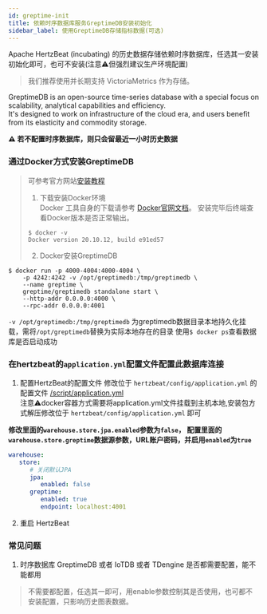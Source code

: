 ```yaml
---
id: greptime-init  
title: 依赖时序数据库服务GreptimeDB安装初始化        
sidebar_label: 使用GreptimeDB存储指标数据(可选)
---
```


Apache HertzBeat (incubating) 的历史数据存储依赖时序数据库，任选其一安装初始化即可，也可不安装(注意⚠️但强烈建议生产环境配置)

> 我们推荐使用并长期支持 VictoriaMetrics 作为存储。

GreptimeDB is an open-source time-series database with a special focus on scalability, analytical capabilities and efficiency.   
It's designed to work on infrastructure of the cloud era, and users benefit from its elasticity and commodity storage.

**⚠️ 若不配置时序数据库，则只会留最近一小时历史数据**

### 通过Docker方式安装GreptimeDB

> 可参考官方网站[安装教程](https://docs.greptime.com/getting-started/overview)  
> 1. 下载安装Docker环境   
> Docker 工具自身的下载请参考 [Docker官网文档](https://docs.docker.com/get-docker/)。
> 安装完毕后终端查看Docker版本是否正常输出。
>
> ```
> $ docker -v
> Docker version 20.10.12, build e91ed57
> ```
>
> 2. Docker安装GreptimeDB

```shell
$ docker run -p 4000-4004:4000-4004 \
    -p 4242:4242 -v /opt/greptimedb:/tmp/greptimedb \
    --name greptime \
    greptime/greptimedb standalone start \
    --http-addr 0.0.0.0:4000 \
    --rpc-addr 0.0.0.0:4001 
```

`-v /opt/greptimedb:/tmp/greptimedb` 为greptimedb数据目录本地持久化挂载，需将`/opt/greptimedb`替换为实际本地存在的目录
使用```$ docker ps```查看数据库是否启动成功

### 在hertzbeat的`application.yml`配置文件配置此数据库连接

1. 配置HertzBeat的配置文件
   修改位于 `hertzbeat/config/application.yml` 的配置文件 [/script/application.yml](https://github.com/apache/hertzbeat/raw/master/script/application.yml)      
   注意⚠️docker容器方式需要将application.yml文件挂载到主机本地,安装包方式解压修改位于 `hertzbeat/config/application.yml` 即可

**修改里面的`warehouse.store.jpa.enabled`参数为`false`， 配置里面的`warehouse.store.greptime`数据源参数，URL账户密码，并启用`enabled`为`true`**

```yaml
warehouse:
   store:
      # 关闭默认JPA
      jpa:
         enabled: false
      greptime:
         enabled: true
         endpoint: localhost:4001
```

2. 重启 HertzBeat

### 常见问题

1. 时序数据库 GreptimeDB 或者 IoTDB 或者 TDengine 是否都需要配置，能不能都用

> 不需要都配置，任选其一即可，用enable参数控制其是否使用，也可都不安装配置，只影响历史图表数据。

